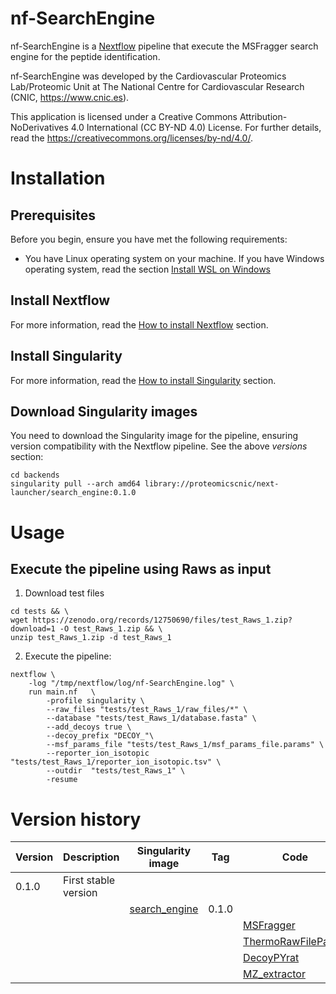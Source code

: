 # nf-SearchEngine

nf-SearchEngine is a [Nextflow](https://www.nextflow.io/) pipeline that execute the MSFragger search engine for the peptide identification.

nf-SearchEngine was developed by the Cardiovascular Proteomics Lab/Proteomic Unit at The National Centre for Cardiovascular Research (CNIC, https://www.cnic.es).

This application is licensed under a Creative Commons Attribution-NoDerivatives 4.0 International (CC BY-ND 4.0) License. For further details, read the https://creativecommons.org/licenses/by-nd/4.0/.

# Installation

## Prerequisites
Before you begin, ensure you have met the following requirements:

- You have Linux operating system on your machine. If you have Windows operating system, read the section [Install WSL on Windows](docs/WSL.md)

## Install Nextflow

For more information, read the [How to install Nextflow](docs/Nextflow.md) section.

## Install Singularity

For more information, read the [How to install Singularity](docs/SingularityCE.md) section.

## Download Singularity images

You need to download the Singularity image for the pipeline, ensuring version compatibility with the Nextflow pipeline. See the above *versions* section:
```
cd backends
singularity pull --arch amd64 library://proteomicscnic/next-launcher/search_engine:0.1.0
```

# Usage

## Execute the pipeline using Raws as input


1. Download test files
```
cd tests && \
wget https://zenodo.org/records/12750690/files/test_Raws_1.zip?download=1 -O test_Raws_1.zip && \
unzip test_Raws_1.zip -d test_Raws_1
```

2. Execute the pipeline:
```
nextflow \
    -log "/tmp/nextflow/log/nf-SearchEngine.log" \
    run main.nf   \
        -profile singularity \
        --raw_files "tests/test_Raws_1/raw_files/*" \
        --database "tests/test_Raws_1/database.fasta" \
        --add_decoys true \
        --decoy_prefix "DECOY_"\
        --msf_params_file "tests/test_Raws_1/msf_params_file.params" \
        --reporter_ion_isotopic "tests/test_Raws_1/reporter_ion_isotopic.tsv" \
        --outdir  "tests/test_Raws_1" \
        -resume
```

<!-- 
```
nextflow \
    -log "/tmp/nextflow/log/nf-search-engine.log" \
    run main.nf   \
        -profile singularity \
        --raw_files "/mnt/tierra/U_Proteomica/UNIDAD/Softwares/jmrodriguezc/nf-SearchEngine/tests/test1/inputs/raw_files/*" \
        --database "/mnt/tierra/U_Proteomica/UNIDAD/Softwares/jmrodriguezc/nf-SearchEngine/tests/test1/inputs/database.fasta" \
        --add_decoys true \
        --decoy_prefix "DECOY_" \
        --msf_params_file "/mnt/tierra/U_Proteomica/UNIDAD/Softwares/jmrodriguezc/nf-SearchEngine/tests/test1/inputs/msf_params_file.params" \
        --reporter_ion_isotopic "/mnt/tierra/U_Proteomica/UNIDAD/Softwares/jmrodriguezc/nf-SearchEngine/tests/test1/inputs/reporter_ion_isotopic.tsv" \
        --outdir  "/mnt/tierra/U_Proteomica/UNIDAD/Softwares/jmrodriguezc/nf-SearchEngine/tests/test1" \
        -resume
```
 -->


# Version history

| Version | Description                  | Singularity image                                                                            | Tag     | Code                                                                     | Version |
|---------|------------------------------|----------------------------------------------------------------------------------------------|---------|--------------------------------------------------------------------------|---------|
| 0.1.0   | First stable version         |                                                                                              |         |                                                                          |         |
|         |                              | [search_engine](https://cloud.sylabs.io/library/proteomicscnic/next-launcher/search_engine)  | 0.1.0   |                                                                          |         |
|         |                              |                                                                                              |         | [MSFragger](https://msfragger.nesvilab.org)                              | 3.8     |
|         |                              |                                                                                              |         | [ThermoRawFileParser](https://github.com/compomics/ThermoRawFileParser)  | 1.4.2   |
|         |                              |                                                                                              |         | [DecoyPYrat](https://www.sanger.ac.uk/tool/decoypyrat/)							 		 | 2.13    |
|         |                              |                                                                                              |         | [MZ_extractor](https://github.com/CNIC-Proteomics/mz_extractor)			 		 | 1.0	   |

